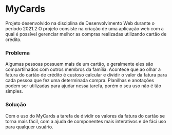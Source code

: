 # MyCards
Projeto desenvolvido na disciplina de Desenvolvimento Web durante o período 2021.2
O projeto consiste na criação de uma aplicação web com a qual é possível gerenciar melhor as compras realizadas utilizando cartão de crédito.

### Problema
Algumas pessoas possuem mais de um cartão, e geralmente eles são compartilhados com outros membros da família. Acontece que ao olhar a fatura do cartão de crédito é custoso calcular e dividir o valor da fatura para cada pessoa que fez uma determinada compra. 
Planilhas e anotações podem ser utilizadas para ajudar nessa tarefa, porém o seu uso não é tão simples.

### Solução

Com o uso do MyCards a tarefa de dividir os valores da fatura do cartão se torna mais fácil, com a ajuda de componentes mais interativos e de fáci uso para qualquer usuário.
